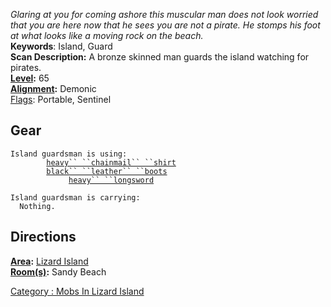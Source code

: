 *Glaring at you for coming ashore this muscular man does not look
worried that you are here now that he sees you are not a pirate. He
stomps his foot at what looks like a moving rock on the beach.*  
**Keywords**: Island, Guard  
**Scan Description:** A bronze skinned man guards the island watching
for pirates.  
**[Level](Level "wikilink"):** 65  
**[Alignment](Alignment "wikilink"):** Demonic  
[Flags](:Category:_Mob_Types "wikilink"): Portable, Sentinel  

## Gear

`Island guardsman is using:`  
`  `<worn on body>`      `[`heavy`` ``chainmail`` ``shirt`](Heavy_Chainmail_Shirt "wikilink")  
`  `<worn on feet>`      `[`black`` ``leather`` ``boots`](Black_Leather_Boots "wikilink")  
`  `<wielded>`           `[`heavy`` ``longsword`](Heavy_Longsword "wikilink")

`Island guardsman is carrying:`  
`  Nothing.`

## Directions

**[Area](:Category:_Areas "wikilink"):** [ Lizard
Island](:Category:_Lizard_Island "wikilink")  
**[Room(s)](:Category:_Rooms "wikilink"):** Sandy Beach  

[Category : Mobs In Lizard
Island](Category_:_Mobs_In_Lizard_Island "wikilink")
